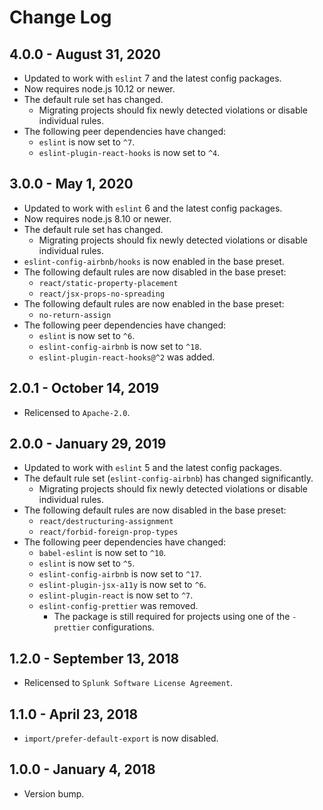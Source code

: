 Change Log
============

4.0.0 - August 31, 2020
----------
* Updated to work with `eslint` 7 and the latest config packages.
* Now requires node.js 10.12 or newer.
* The default rule set has changed.
  * Migrating projects should fix newly detected violations or disable individual rules.
* The following peer dependencies have changed:
  * `eslint` is now set to `^7`.
  * `eslint-plugin-react-hooks` is now set to `^4`.

3.0.0 - May 1, 2020
----------
* Updated to work with `eslint` 6 and the latest config packages.
* Now requires node.js 8.10 or newer.
* The default rule set has changed.
  * Migrating projects should fix newly detected violations or disable individual rules.
* `eslint-config-airbnb/hooks` is now enabled in the base preset.
* The following default rules are now disabled in the base preset:
  * `react/static-property-placement`
  * `react/jsx-props-no-spreading`
* The following default rules are now enabled in the base preset:
  * `no-return-assign`
* The following peer dependencies have changed:
  * `eslint` is now set to `^6`.
  * `eslint-config-airbnb` is now set to `^18`.
  * `eslint-plugin-react-hooks@^2` was added.

2.0.1 - October 14, 2019
----------
* Relicensed to `Apache-2.0`.

2.0.0 - January 29, 2019
----------
* Updated to work with `eslint` 5 and the latest config packages.
* The default rule set (`eslint-config-airbnb`) has changed significantly.
  * Migrating projects should fix newly detected violations or disable individual rules.
* The following default rules are now disabled in the base preset:
  * `react/destructuring-assignment`
  * `react/forbid-foreign-prop-types`
* The following peer dependencies have changed:
  * `babel-eslint` is now set to `^10`.
  * `eslint` is now set to `^5`.
  * `eslint-config-airbnb` is now set to `^17`.
  * `eslint-plugin-jsx-a11y` is now set to `^6`.
  * `eslint-plugin-react` is now set to `^7`.
  * `eslint-config-prettier` was removed.
    * The package is still required for projects using one of the `-prettier` configurations.

1.2.0 - September 13, 2018
----------
* Relicensed to `Splunk Software License Agreement`.

1.1.0 - April 23, 2018
----------
* `import/prefer-default-export` is now disabled.

1.0.0 - January 4, 2018
----------
* Version bump.
